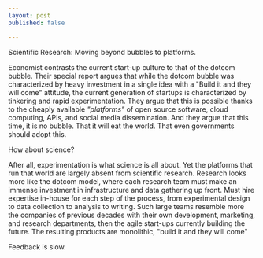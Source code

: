 ```yaml
---
layout: post
published: false

---
```


Scientific Research: Moving beyond bubbles to platforms.  


Economist contrasts the current start-up culture to that of the dotcom bubble.  Their special report argues that while the dotcom bubble was characterized by heavy investment in a single idea with a "Build it and they will come" attitude, the current generation of startups is characterized by tinkering and rapid experimentation.  They argue that this is possible thanks to the cheaply available _"platforms"_ of open source software, cloud computing, APIs, and social media dissemination.  And they argue that this time, it is no bubble. That it will eat the world.  That even governments should adopt this.  

How about science?  

After all, experimentation is what science is all about. Yet the platforms that run that world are largely absent from scientific research.  Research looks more like the dotcom model, where each research team must make an immense investment in infrastructure and data gathering up front.  Must hire expertise in-house for each step of the process, from experimental design to data collection to analysis to writing.  Such large teams resemble more the companies of previous decades with their own development, marketing, and research departments, then the agile start-ups currently building the future.  The resulting products are monolithic, "build it and they will come" 

Feedback is slow.
